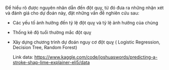 Để hiểu rõ được nguyên nhân dẫn đến đột quỵ, từ đó đưa ra những nhận xét và đánh giá cho dự đoán này, đặt những vấn đề nghiên cứu sau:

- Các yếu tố ảnh hưởng đến tỷ lệ đột quỵ và tỷ lệ ảnh hưởng của chúng
- Thống kê độ tuổi thường mắc đột quỵ
- Xây dựng chương trình dự đoán nguy cơ đột quỵ ( Logistic Regression, Decision Tree, Random Forest)

  Link data: https://www.kaggle.com/code/joshuaswords/predicting-a-stroke-shap-lime-explainer-eli5/data
  
